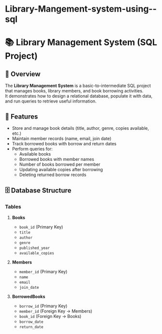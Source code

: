 # Library-Mangement-system-using--sql

# 📚 Library Management System (SQL Project)

## 📌 Overview
The **Library Management System** is a basic-to-intermediate SQL project that manages books, library members, and book borrowing activities.  
It demonstrates how to design a relational database, populate it with data, and run queries to retrieve useful information.

## 🎯 Features
- Store and manage book details (title, author, genre, copies available, etc.)
- Maintain member records (name, email, join date)
- Track borrowed books with borrow and return dates
- Perform queries for:
  - Available books
  - Borrowed books with member names
  - Number of books borrowed per member
  - Updating available copies after borrowing
  - Deleting returned borrow records


## 🗄 Database Structure
### **Tables**
1. **Books**
   - `book_id` (Primary Key)
   - `title`
   - `author`
   - `genre`
   - `published_year`
   - `available_copies`

2. **Members**
   - `member_id` (Primary Key)
   - `name`
   - `email`
   - `join_date`

3. **BorrowedBooks**
   - `borrow_id` (Primary Key)
   - `member_id` (Foreign Key → Members)
   - `book_id` (Foreign Key → Books)
   - `borrow_date`
   - `return_date`

